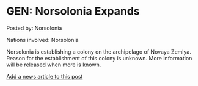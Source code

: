 # GEN: Norsolonia Expands

Posted by: Norsolonia

Nations involved: Norsolonia

Norsolonia is establishing a colony on the archipelago of Novaya Zemlya. Reason for the establishment of this colony is unknown. More information will be released when more is known.

[Add a news article to this post](http://solborg.xyz/rp/admin.php?event=2016-10-18_norsolonia-expands-norsolonia)

